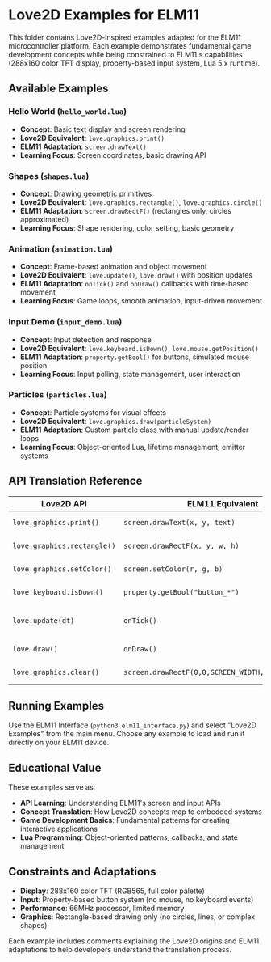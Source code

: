 # Love2D Examples for ELM11

This folder contains Love2D-inspired examples adapted for the ELM11 microcontroller platform. Each example demonstrates fundamental game development concepts while being constrained to ELM11's capabilities (288x160 color TFT display, property-based input system, Lua 5.x runtime).

## Available Examples

### Hello World (`hello_world.lua`)
- **Concept**: Basic text display and screen rendering
- **Love2D Equivalent**: `love.graphics.print()`
- **ELM11 Adaptation**: `screen.drawText()`
- **Learning Focus**: Screen coordinates, basic drawing API

### Shapes (`shapes.lua`)
- **Concept**: Drawing geometric primitives
- **Love2D Equivalent**: `love.graphics.rectangle()`, `love.graphics.circle()`
- **ELM11 Adaptation**: `screen.drawRectF()` (rectangles only, circles approximated)
- **Learning Focus**: Shape rendering, color setting, basic geometry

### Animation (`animation.lua`)
- **Concept**: Frame-based animation and object movement
- **Love2D Equivalent**: `love.update()`, `love.draw()` with position updates
- **ELM11 Adaptation**: `onTick()` and `onDraw()` callbacks with time-based movement
- **Learning Focus**: Game loops, smooth animation, input-driven movement

### Input Demo (`input_demo.lua`)
- **Concept**: Input detection and response
- **Love2D Equivalent**: `love.keyboard.isDown()`, `love.mouse.getPosition()`
- **ELM11 Adaptation**: `property.getBool()` for buttons, simulated mouse position
- **Learning Focus**: Input polling, state management, user interaction

### Particles (`particles.lua`)
- **Concept**: Particle systems for visual effects
- **Love2D Equivalent**: `love.graphics.draw(particleSystem)`
- **ELM11 Adaptation**: Custom particle class with manual update/render loops
- **Learning Focus**: Object-oriented Lua, lifetime management, emitter systems

## API Translation Reference

| Love2D API | ELM11 Equivalent | Notes |
|------------|------------------|-------|
| `love.graphics.print()` | `screen.drawText(x, y, text)` | Text rendering |
| `love.graphics.rectangle()` | `screen.drawRectF(x, y, w, h)` | Filled rectangles |
| `love.graphics.setColor()` | `screen.setColor(r, g, b)` | RGB color (0-255) |
| `love.keyboard.isDown()` | `property.getBool("button_*")` | Button input |
| `love.update(dt)` | `onTick()` | Game logic update |
| `love.draw()` | `onDraw()` | Screen rendering |
| `love.graphics.clear()` | `screen.drawRectF(0,0,SCREEN_WIDTH,SCREEN_HEIGHT)` | Clear screen |

## Running Examples

Use the ELM11 Interface (`python3 elm11_interface.py`) and select "Love2D Examples" from the main menu. Choose any example to load and run it directly on your ELM11 device.

## Educational Value

These examples serve as:
- **API Learning**: Understanding ELM11's screen and input APIs
- **Concept Translation**: How Love2D concepts map to embedded systems
- **Game Development Basics**: Fundamental patterns for creating interactive applications
- **Lua Programming**: Object-oriented patterns, callbacks, and state management

## Constraints and Adaptations

- **Display**: 288x160 color TFT (RGB565, full color palette)
- **Input**: Property-based button system (no mouse, no keyboard events)
- **Performance**: 66MHz processor, limited memory
- **Graphics**: Rectangle-based drawing only (no circles, lines, or complex shapes)

Each example includes comments explaining the Love2D origins and ELM11 adaptations to help developers understand the translation process.